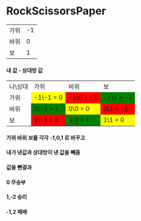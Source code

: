 # RockScissorsPaper
<table>
  <tr><td>가위</td><td>-1</td></tr>
  <tr><td>바위</td><td>0</td></tr>
  <tr><td>보</td><td>1</td></tr>
</table>

#### 내 값 - 상대방 값 

<table width=1>
  <tr>
    <td>나\상대</td>
    <td>가위</td>
    <td>바위</td>
    <td>보</td>
  </tr>
  <tr>
    <td >가위</td>
    <td bgcolor="yellow" >-1\-1 = 0</td>
    <td bgcolor="red">-1\0 = -1</td>
    <td bgcolor="green">-1\1 = -2</td>
  </tr>
  <tr>
    <td>바위</td>
    <td bgcolor="green">0\-1 = 1</td>
    <td bgcolor="yellow" >0\0 = 0</td>
    <td bgcolor="red">0\1 = -1</td>
  </tr>
  <tr>
    <td>보</td>
    <td bgcolor="red">1\-1 = 2</td>
    <td bgcolor="green">1\0 = 1</td>
    <td  bgcolor="yellow">1\1 = 0</td>
  </tr>
</table>

#### 가위 바위 보를 각각 -1,0,1 로 바꾸고
#### 내가 낸값과 상대방이 낸 값을 빼줌
#### 값을 뺀결과 
#### 0 무승부
#### 1,-2 승리
#### -1,2 패배
